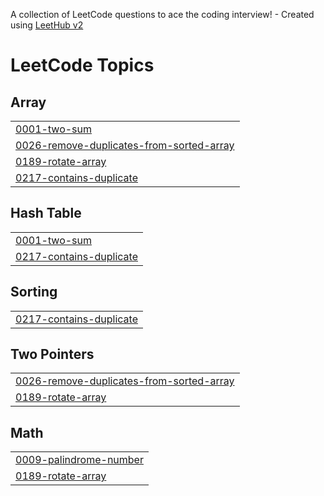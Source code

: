 A collection of LeetCode questions to ace the coding interview! - Created using [LeetHub v2](https://github.com/arunbhardwaj/LeetHub-2.0)
<!---LeetCode Topics Start-->
# LeetCode Topics
## Array
|  |
| ------- |
| [0001-two-sum](https://github.com/Pooja-k22/Leetcode/tree/master/0001-two-sum) |
| [0026-remove-duplicates-from-sorted-array](https://github.com/Pooja-k22/Leetcode/tree/master/0026-remove-duplicates-from-sorted-array) |
| [0189-rotate-array](https://github.com/Pooja-k22/Leetcode/tree/master/0189-rotate-array) |
| [0217-contains-duplicate](https://github.com/Pooja-k22/Leetcode/tree/master/0217-contains-duplicate) |
## Hash Table
|  |
| ------- |
| [0001-two-sum](https://github.com/Pooja-k22/Leetcode/tree/master/0001-two-sum) |
| [0217-contains-duplicate](https://github.com/Pooja-k22/Leetcode/tree/master/0217-contains-duplicate) |
## Sorting
|  |
| ------- |
| [0217-contains-duplicate](https://github.com/Pooja-k22/Leetcode/tree/master/0217-contains-duplicate) |
## Two Pointers
|  |
| ------- |
| [0026-remove-duplicates-from-sorted-array](https://github.com/Pooja-k22/Leetcode/tree/master/0026-remove-duplicates-from-sorted-array) |
| [0189-rotate-array](https://github.com/Pooja-k22/Leetcode/tree/master/0189-rotate-array) |
## Math
|  |
| ------- |
| [0009-palindrome-number](https://github.com/Pooja-k22/Leetcode/tree/master/0009-palindrome-number) |
| [0189-rotate-array](https://github.com/Pooja-k22/Leetcode/tree/master/0189-rotate-array) |
<!---LeetCode Topics End-->